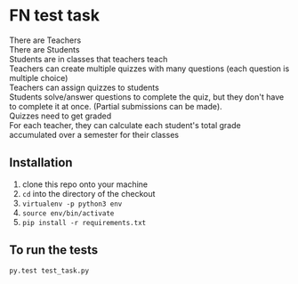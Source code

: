 # FN test task

There are Teachers  
There are Students  
Students are in classes that teachers teach  
Teachers can create multiple quizzes with many questions (each question is multiple choice)  
Teachers can assign quizzes to students  
Students solve/answer questions to complete the quiz, but they don't have to complete it at once. (Partial submissions can be made).  
Quizzes need to get graded  
For each teacher, they can calculate each student's total grade accumulated over a semester for their classes  

## Installation

1. clone this repo onto your machine
2. `cd` into the directory of the checkout
3. `virtualenv -p python3 env`
4. `source env/bin/activate`
5. `pip install -r requirements.txt`

## To run the tests

    py.test test_task.py